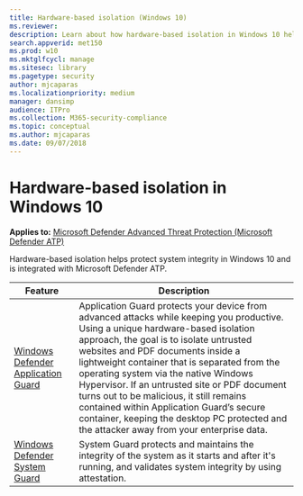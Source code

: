 ```yaml
---
title: Hardware-based isolation (Windows 10)
ms.reviewer: 
description: Learn about how hardware-based isolation in Windows 10 helps to combat malware.
search.appverid: met150
ms.prod: w10
ms.mktglfcycl: manage
ms.sitesec: library
ms.pagetype: security
author: mjcaparas
ms.localizationpriority: medium
manager: dansimp
audience: ITPro
ms.collection: M365-security-compliance 
ms.topic: conceptual
ms.author: mjcaparas
ms.date: 09/07/2018
---
```


# Hardware-based isolation in Windows 10

**Applies to:** [Microsoft Defender Advanced Threat Protection (Microsoft Defender ATP)](https://go.microsoft.com/fwlink/p/?linkid=2069559)

Hardware-based isolation helps protect system integrity in Windows 10 and is integrated with Microsoft Defender ATP. 

| Feature | Description |
|------------|-------------|
| [Windows Defender Application Guard](../windows-defender-application-guard/wd-app-guard-overview.md) | Application Guard protects your device from advanced attacks while keeping you productive. Using a unique hardware-based isolation approach, the goal is to isolate untrusted websites and PDF documents inside a lightweight container that is separated from the operating system via the native Windows Hypervisor. If an untrusted site or PDF document turns out to be malicious, it still remains contained within Application Guard’s secure container, keeping the desktop PC protected and the attacker away from your enterprise data. |
| [Windows Defender System Guard](../windows-defender-system-guard/system-guard-how-hardware-based-root-of-trust-helps-protect-windows.md) | System Guard protects and maintains the integrity of the system as it starts and after it's running, and validates system integrity by using attestation.  |

